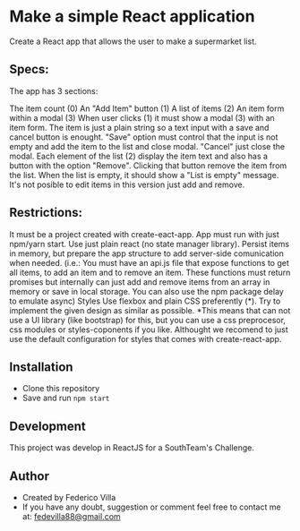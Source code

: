 # Make a simple React application

Create a React app that allows the user to make a supermarket list.

## Specs:

The app has 3 sections:

The item count (0)
An "Add Item" button (1)
A list of items (2)
An item form within a modal (3)
When user clicks (1) it must show a modal (3) with an item form. The item is just a plain string so a text input with a save and cancel button is enought. "Save" option must control that the input is not empty and add the item to the list and close modal. "Cancel" just close the modal.
Each element of the list (2) display the item text and also has a button with the option "Remove". Clicking that button remove the item from the list.
When the list is empty, it should show a "List is empty" message.
It's not posible to edit items in this version just add and remove.

## Restrictions:

It must be a project created with create-eact-app. App must run with just npm/yarn start.
Use just plain react (no state manager library).
Persist items in memory, but prepare the app structure to add server-side comunication when needed. (i.e.: You must have an api.js file that expose functions to get all items, to add an item and to remove an item. These functions must return promises but internally can just add and remove items from an array in memory or save in local storage. You can also use the npm package delay to emulate async)
Styles
Use flexbox and plain CSS preferently (*).
Try to implement the given design as similar as possible.
*This means that can not use a UI library (like bootstrap) for this, but you can use a css preprocesor, css modules or styles-coponents if you like. Althought we recomend to just use the default configuration for styles that comes with create-react-app.

## Installation

- Clone this repository
- Save and run `npm start`

## Development

This project was develop in ReactJS for a SouthTeam's Challenge.

## Author

- Created by Federico Villa
- If you have any doubt, suggestion or comment feel free to contact me at: fedevilla88@gmail.com
